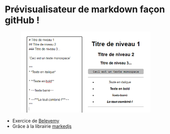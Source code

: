 # Prévisualisateur de markdown façon gitHub ! 
<p align="center">
  <img width="80%" src='https://github.com/CorentinDNT/Pr-visualisateur-de-Markdown/blob/develop/public/img/screen-1.png' />
</p>

* Exercice de [Belevemy](https://believemy.com)
* Grâce à la librairie [markedjs](https://github.com/markedjs/marked)
